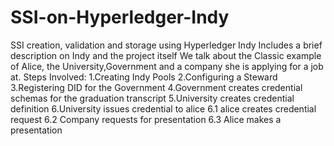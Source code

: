 # SSI-on-Hyperledger-Indy
SSI creation, validation and storage using Hyperledger Indy 
Includes a brief description on Indy and the project itself
We talk about the Classic example of Alice, the University,Government and a company she is applying for a job at.
Steps Involved:
1.Creating Indy Pools
2.Configuring a Steward
3.Registering DID for the Government
4.Government creates credential schemas for the graduation transcript
5.University creates credential definition
6.University issues credential to alice
  6.1 alice creates credential request
  6.2 Company requests for presentation
  6.3 Alice makes a presentation
